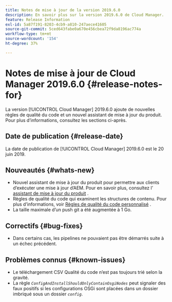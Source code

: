 ```yaml
---
title: Notes de mise à jour de la version 2019.6.0
description: En savoir plus sur la version 2019.6.0 de Cloud Manager.
feature: Release Information
exl-id: 5a87f191-8203-4cb9-a810-247aece41605
source-git-commit: 5ced643fabe0a670e456cbea72f9da8196ac774a
workflow-type: tm+mt
source-wordcount: '154'
ht-degree: 37%

---
```


# Notes de mise à jour de Cloud Manager 2019.6.0 {#release-notes-for}

La version [!UICONTROL Cloud Manager] 2019.6.0 ajoute de nouvelles règles de qualité du code et un nouvel assistant de mise à jour du produit. Pour plus d’informations, consultez les sections ci-après.

## Date de publication {#release-date}

La date de publication de [!UICONTROL Cloud Manager] 2019.6.0 est le 20 juin 2019.

## Nouveautés {#whats-new}

* Nouvel assistant de mise à jour du produit pour permettre aux clients d’exécuter une mise à jour d’AEM. Pour en savoir plus, consultez l’ [assistant de mise à jour du produit](/help/product-update-wizard/overview.md) .
* Règles de qualité du code qui examinent les structures de contenu. Pour plus d’informations, voir [Règles de qualité du code personnalisé](/help/using/custom-code-quality-rules.md) .
* La taille maximale d’un push git a été augmentée à 1 Go.

## Correctifs {#bug-fixes}

* Dans certains cas, les pipelines ne pouvaient pas être démarrés suite à un échec précédent.

## Problèmes connus {#known-issues}

* Le téléchargement CSV Qualité du code n’est pas toujours trié selon la gravité.
* La règle *`ConfigAndInstallShouldOnlyContainOsgiNodes`* peut signaler des faux positifs si les configurations OSGi sont placées dans un dossier imbriqué sous un dossier *`config`*.
